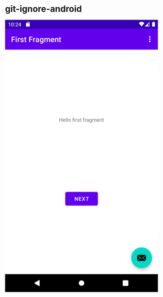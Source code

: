 # git-ignore-android

<img src="https://github.com/luismendes070/HelloWorldKotlin/blob/master/screen-capture-linux-k-ubuntu/Screenshot_20220330_222513.png">
